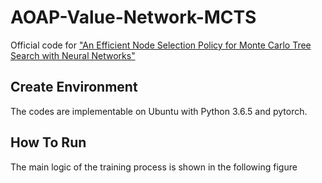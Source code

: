 # AOAP-Value-Network-MCTS
Official code for ["An Efficient Node Selection Policy for Monte Carlo Tree Search with Neural Networks"](https://papers.ssrn.com/sol3/papers.cfm?abstract_id=4450999)

## Create Environment
The codes are implementable on Ubuntu with Python 3.6.5 and pytorch.

## How To Run
The main logic of the training process is shown in the following figure

